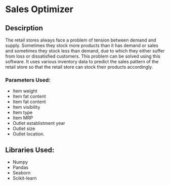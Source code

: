 # Sales Optimizer
## Descirption
The retail stores always face a problem of tension between demand and supply. Sometimes they stock more products than it has demand or sales and sometimes they stock less than demand, due to which they either suffer from loss or dissatisfied customers. This problem can be solved using this software. It uses various inventory data to predict the sales pattern of the retail store so that the retail store can stock their products accordingly.
### Parameters Used:
- Item weight
- Item fat content
- Item fat content
- Item visibility
- Item type
- Item MRP
- Outlet establistment year
- Outlet size
- Outlet location.

## Libraries Used:
- Numpy
- Pandas
- Seaborn
- Scikit-learn